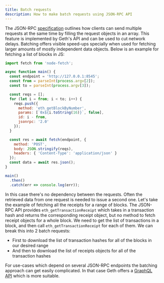 ```yaml
---
title: Batch requests
description: How to make batch requests using JSON-RPC API
---
```


The JSON-RPC [specification](https://www.jsonrpc.org/specification#batch) outlines how clients can send multiple requests at the same time by filling the request objects in an array. This feature is implemented by Geth's API and can be used to cut network delays. Batching offers visible speed-ups specially when used for fetching larger amounts of mostly independent data objects. Below is an example for fetching a list of blocks in JS:

```js
import fetch from 'node-fetch';

async function main() {
  const endpoint = 'http://127.0.0.1:8545';
  const from = parseInt(process.argv[2]);
  const to = parseInt(process.argv[3]);

  const reqs = [];
  for (let i = from; i < to; i++) {
    reqs.push({
      method: 'eth_getBlockByNumber',
      params: [`0x${i.toString(16)}`, false],
      id: i - from,
      jsonrpc: '2.0'
    });
  }

  const res = await fetch(endpoint, {
    method: 'POST',
    body: JSON.stringify(reqs),
    headers: { 'Content-Type': 'application/json' }
  });
  const data = await res.json();
}

main()
  .then()
  .catch(err => console.log(err));
```

In this case there's no dependency between the requests. Often the retrieved data from one request is needed to issue a second one. Let's take the example of fetching all the receipts for a range of blocks. The JSON-RPC API provides `eth_getTransactionReceipt` which takes in a transaction hash and returns the corresponding receipt object, but no method to fetch receipt objects for a whole block. We need to get the list of transactions in a block, and then call `eth_getTransactionReceipt` for each of them. We can break this into 2 batch requests:

- First to download the list of transaction hashes for all of the blocks in our desired range
- And then to download the list of receipts objects for all of the transaction hashes

For use-cases which depend on several JSON-RPC endpoints the batching approach can get easily complicated. In that case Geth offers a [GraphQL API](/docs/interacting-with-geth/rpc/graphql) which is more suitable.
